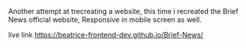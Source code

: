 Another attempt at trecreating a website, this time i recreated the Brief News official website, Responsive in mobile screen as well.

live link https://beatrice-frontend-dev.github.io/Brief-News/
